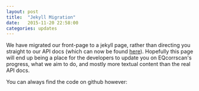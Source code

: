```yaml
---
layout: post
title:  "Jekyll Migration"
date:   2015-11-20 22:58:00
categories: updates
---
```

We have migrated our front-page to a jekyll page, rather than directing you
straight to our API docs (which can now be found
[here](http://eqcorrscan.readthedocs.org/en/latest/?badge=latest)).  Hopefully
this page will end up being a place for the developers to update you on
EQcorrscan's progress, what we aim to do, and mostly more textual content
than the real API docs.

You can always find the code on github however:

[EQcorrscan-gh]:  https://github.com/calum-chamberlain/EQcorrscan
